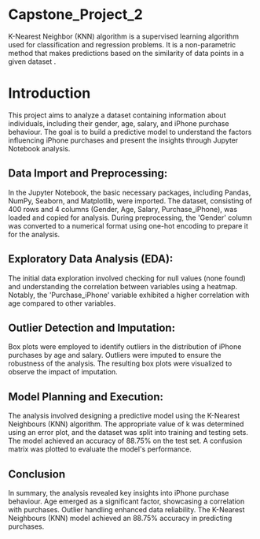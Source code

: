# Capstone_Project_2
K-Nearest Neighbor (KNN) algorithm is a supervised learning algorithm used for classification and regression problems. It is a non-parametric method that makes predictions based on the similarity of data points in a given dataset .
# Introduction
This project aims to analyze a dataset containing information about individuals, including their gender, age, salary, and iPhone purchase behaviour. The goal is to build a predictive model to understand the factors influencing iPhone purchases and present the insights through Jupyter Notebook analysis.
## Data Import and Preprocessing:
In the Jupyter Notebook, the basic necessary packages, including Pandas, NumPy, Seaborn, and Matplotlib, were imported. The dataset, consisting of 400 rows and 4 columns (Gender, Age, Salary, Purchase_iPhone), was loaded and copied for analysis. During preprocessing, the 'Gender' column was converted to a numerical format using one-hot encoding to prepare it for the analysis.
## Exploratory Data Analysis (EDA):
The initial data exploration involved checking for null values (none found) and understanding the correlation between variables using a heatmap. Notably, the 'Purchase_iPhone' variable exhibited a higher correlation with age compared to other variables.
## Outlier Detection and Imputation:
Box plots were employed to identify outliers in the distribution of iPhone purchases by age and salary. Outliers were imputed to ensure the robustness of the analysis. The resulting box plots were visualized to observe the impact of imputation.
## Model Planning and Execution:
The analysis involved designing a predictive model using the K-Nearest Neighbours (KNN) algorithm. The appropriate value of k was determined using an error plot, and the dataset was split into training and testing sets. The model achieved an accuracy of 88.75% on the test set. A confusion matrix was plotted to evaluate the model's performance.
## Conclusion
In summary, the analysis revealed key insights into iPhone purchase behaviour. Age emerged as a significant factor, showcasing a correlation with purchases. Outlier handling enhanced data reliability. The K-Nearest Neighbours (KNN) model achieved an 88.75% accuracy in predicting purchases.
